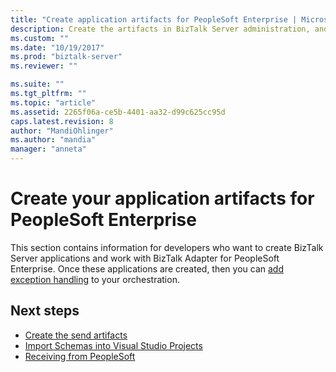 ```yaml
---
title: "Create application artifacts for PeopleSoft Enterprise | Microsoft Docs"
description: Create the artifacts in BizTalk Server administration, and in Visual Studio to use the BizTalk Adapter for PeopleSoft Enterprise in BizTalk Server
ms.custom: ""
ms.date: "10/19/2017"
ms.prod: "biztalk-server"
ms.reviewer: ""

ms.suite: ""
ms.tgt_pltfrm: ""
ms.topic: "article"
ms.assetid: 2265f06a-ce5b-4401-aa32-d99c625cc95d
caps.latest.revision: 8
author: "MandiOhlinger"
ms.author: "mandia"
manager: "anneta"
---
```


# Create your application artifacts for PeopleSoft Enterprise
This section contains information for developers who want to create BizTalk Server applications and work with BizTalk Adapter for PeopleSoft Enterprise. Once these applications are created, then you can [add exception handling](../core/using-biztalk-server-exception-handling2.md) to your orchestration. 


## Next steps
  
-   [Create the send artifacts](../core/creating-peoplesoft-send-handlers.md)  
-   [Import Schemas into Visual Studio Projects](../core/importing-peoplesoft-schemas-into-biztalk-server-projects.md)  
-   [Receiving from PeopleSoft](../core/receiving-from-peoplesoft.md)
